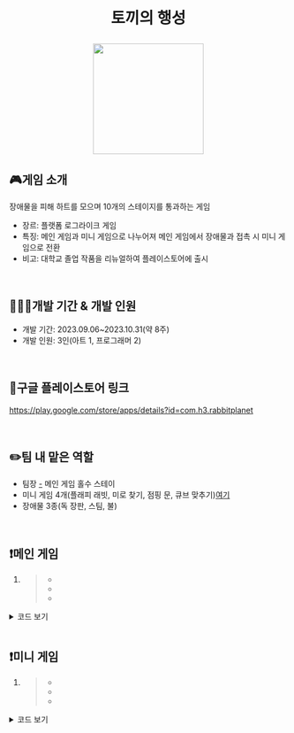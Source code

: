 # <p align="center">토끼의 행성</p>

<p align="center">
<img src="https://github.com/gusdk337/RabbitPlanetResult/assets/51481890/0b826058-0f23-49c7-b9cb-a6a39f41a659" width="200">
</p>

## 🎮게임 소개
장애물을 피해 하트를 모으며 10개의 스테이지를 통과하는 게임 &nbsp;

- 장르: 플랫폼 로그라이크 게임
- 특징: 메인 게임과 미니 게임으로 나누어져 메인 게임에서 장애물과 접촉 시 미니 게임으로 전환
- 비고: 대학교 졸업 작품을 리뉴얼하여 플레이스토어에 출시

&nbsp;

## 👩🏻‍💻개발 기간 & 개발 인원
- 개발 기간: 2023.09.06~2023.10.31(약 8주)
- 개발 인원: 3인(아트 1, 프로그래머 2)
  
&nbsp;

## 🔗구글 플레이스토어 링크
https://play.google.com/store/apps/details?id=com.h3.rabbitplanet

&nbsp;

## ✏️팀 내 맡은 역할
- 팀장
[-](#메인-게임) 메인 게임 홀수 스테이
- 미니 게임 4개(플래피 래빗, 미로 찾기, 점핑 문, 큐브 맞추기)[여기](#미니-게임)
- 장애물 3종(독 장판, 스팀, 불)

&nbsp;

## ❗메인 게임
1. 
   > - 
   > - 
   > - 

<details>
 <summary>코드 보기</summary>
 
```ts

```
▲  스크립트
</details>
&nbsp;

## ❗미니 게임
1. 
   > - 
   > - 
   > - 

<details>
 <summary>코드 보기</summary>
 
```ts

```
▲  스크립트
